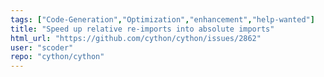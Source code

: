 ```yaml
---
tags: ["Code-Generation","Optimization","enhancement","help-wanted"]
title: "Speed up relative re-imports into absolute imports"
html_url: "https://github.com/cython/cython/issues/2862"
user: "scoder"
repo: "cython/cython"
---
```


